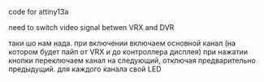 code for attiny13a

need to switch video signal betwen VRX and DVR


таки шо нам нада.
при включении включаем основной канал (на котором будет пайп от VRX и до контроллера дисплея)
при нажатии кнопки переключаем канал на следующий, отключая предварительно предыдущий.
для каждого канала свой LED
